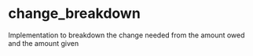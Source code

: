 # change_breakdown
Implementation to breakdown the change needed from the amount owed and the amount given
